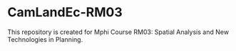 # CamLandEc-RM03
This repository is created for Mphi Course RM03: Spatial Analysis and New Technologies in Planning.
